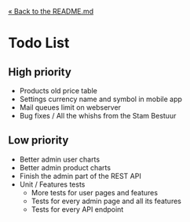 [&laquo; Back to the README.md](../README.md)

# Todo List

## High priority
- Products old price table
- Settings currency name and symbol in mobile app
- Mail queues limit on webserver
- Bug fixes / All the whishs from the Stam Bestuur

## Low priority
- Better admin user charts
- Better admin product charts
- Finish the admin part of the REST API
- Unit / Features tests
    - More tests for user pages and features
    - Tests for every admin page and all its features
    - Tests for every API endpoint
